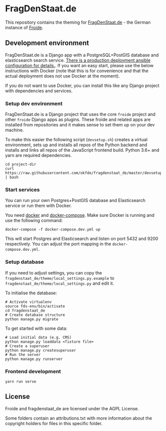 # FragDenStaat.de

This repository contains the theming for
[FragDenStaat.de](https://fragdenstaat.de) - the German instance of [Froide](https://github.com/okfde/froide).


## Development environment

FragDenStaat.de is a Django app with a PostgreSQL+PostGIS database and elasticsearch search service.
[There is a production deployment ansible configuration for details.](https://github.com/okfde/fragdenstaat.de-ansible). If you want an easy start, please use the below instructions with Docker (note that this is for convenience and that the actual deployment does not use Docker at the moment).

If you do not want to use Docker, you can install this like any Django project with dependencies and services.

### Setup dev environment

FragDenStaat.de is a Django project that uses the core `froide` project and other `froide` Django apps as plugins. These froide and related apps are installed from repositories and it makes sense to set them up on your dev machine.

To make this easier the following script (`devsetup.sh`) creates a virtual environment, sets up and installs all repos of the Python backend and installs and links all repos of the JavaScript frontend build. Python 3.6+ and yarn are required dependencies.

```
cd project-dir
curl https://raw.githubusercontent.com/okfde/fragdenstaat_de/master/devsetup.sh | bash
```

### Start services

You can run your own Postgres+PostGIS database and Elasticsearch service or run them with Docker.

You need [docker](https://www.docker.com/community-edition) and [docker-compose](https://docs.docker.com/compose/). Make sure Docker is running and use the following command:

```
docker-compose -f docker-compose.dev.yml up
```

This will start Postgres and Elasticsearch and listen on port 5432 and 9200 respectively. You can adjust the port mapping in the `docker-compose.dev.yml`.

### Setup database

If you need to adjust settings, you can copy the `fragdenstaat_de/theme/local_settings.py.example` to `fragdenstaat_de/theme/local_settings.py` and edit it.

To initialise the database:

```
# Activate virtualenv
source fds-env/bin/activate
cd fragdenstaat_de
# Create database structure
python manage.py migrate
```

To get started with some data:

```
# Load initial data (e.g. CMS)
python manage.py loaddata <fixture file>
# Create a superuser
python manage.py createsuperuser
# Run the server
python manage.py runserver
```

### Frontend development

```
yarn run serve
```

## License

Froide and fragdenstaat_de are licensed under the AGPL License.

Some folders contain an attributions.txt with more information about the copyright holders for files in this specific folder.
